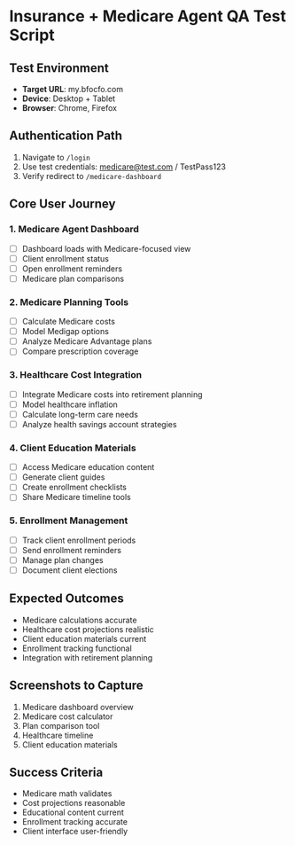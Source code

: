 # Insurance + Medicare Agent QA Test Script

## Test Environment
- **Target URL**: my.bfocfo.com
- **Device**: Desktop + Tablet
- **Browser**: Chrome, Firefox

## Authentication Path
1. Navigate to `/login`
2. Use test credentials: medicare@test.com / TestPass123
3. Verify redirect to `/medicare-dashboard`

## Core User Journey

### 1. Medicare Agent Dashboard
- [ ] Dashboard loads with Medicare-focused view
- [ ] Client enrollment status
- [ ] Open enrollment reminders
- [ ] Medicare plan comparisons

### 2. Medicare Planning Tools
- [ ] Calculate Medicare costs
- [ ] Model Medigap options
- [ ] Analyze Medicare Advantage plans
- [ ] Compare prescription coverage

### 3. Healthcare Cost Integration
- [ ] Integrate Medicare costs into retirement planning
- [ ] Model healthcare inflation
- [ ] Calculate long-term care needs
- [ ] Analyze health savings account strategies

### 4. Client Education Materials
- [ ] Access Medicare education content
- [ ] Generate client guides
- [ ] Create enrollment checklists
- [ ] Share Medicare timeline tools

### 5. Enrollment Management
- [ ] Track client enrollment periods
- [ ] Send enrollment reminders
- [ ] Manage plan changes
- [ ] Document client elections

## Expected Outcomes
- Medicare calculations accurate
- Healthcare cost projections realistic
- Client education materials current
- Enrollment tracking functional
- Integration with retirement planning

## Screenshots to Capture
1. Medicare dashboard overview
2. Medicare cost calculator
3. Plan comparison tool
4. Healthcare timeline
5. Client education materials

## Success Criteria
- Medicare math validates
- Cost projections reasonable
- Educational content current
- Enrollment tracking accurate
- Client interface user-friendly